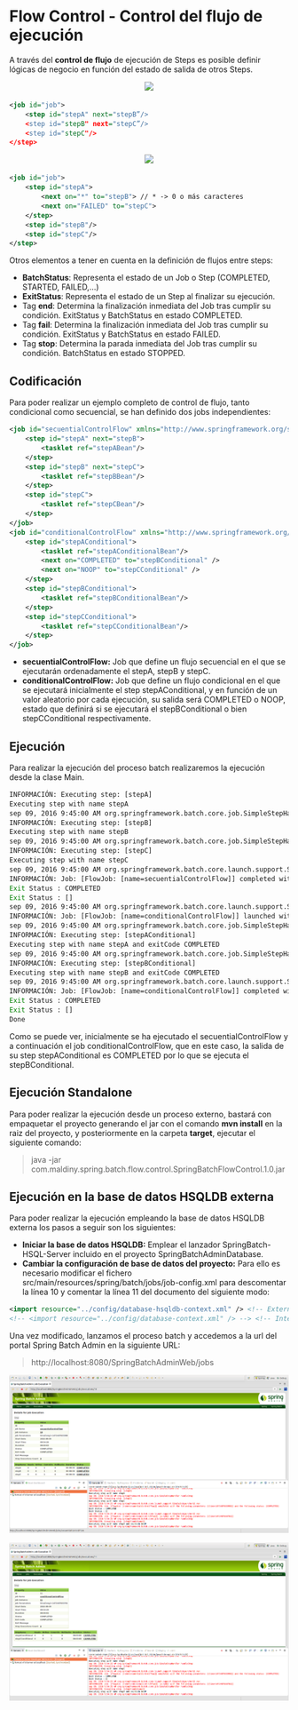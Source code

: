 # Flow Control - Control del flujo de ejecución

A través del **control de flujo** de ejecución de Steps es posible definir lógicas de negocio en función del estado de salida de otros Steps.

<p align="center"><img src="https://raw.githubusercontent.com/maldiny/Spring-Batch-en-Castellano/master/Imagenes/%5BMaldiny%5D_Steps_Secuenciales.png"></p>

```xml
<job id="job">
    <step id="stepA" next="stepB”/>
    <step id="stepB" next="stepC”/>
    <step id="stepC"/>
</step>
```

<p align="center"><img src="https://raw.githubusercontent.com/maldiny/Spring-Batch-en-Castellano/master/Imagenes/%5BMaldiny%5D_Steps_Condicionales.png"></p>

```xml
<job id="job">
    <step id="stepA">
    	<next on="*" to="stepB"> // * -> 0 o más caracteres
    	<next on="FAILED" to="stepC"> 
    </step>
    <step id="stepB"/>
    <step id="stepC"/>
</step>
```

Otros elementos a tener en cuenta en la definición de flujos entre steps:

* **BatchStatus**: Representa el estado de un Job o Step (COMPLETED, STARTED, FAILED,...)
* **ExitStatus**: Representa el estado de un Step al finalizar su ejecución.
* Tag **end**: Determina la finalización inmediata del Job tras cumplir su condición. ExitStatus y BatchStatus en estado COMPLETED.
* Tag **fail**: Determina la finalización inmediata del Job tras cumplir su condición. ExitStatus y BatchStatus en estado FAILED.
* Tag **stop**: Determina la parada inmediata del Job tras cumplir su condición. BatchStatus en estado STOPPED.

## Codificación

Para poder realizar un ejemplo completo de control de flujo, tanto condicional como secuencial, se han definido dos jobs independientes:

```xml
<job id="secuentialControlFlow" xmlns="http://www.springframework.org/schema/batch">
	<step id="stepA" next="stepB">
    	<tasklet ref="stepABean"/>
    </step>
    <step id="stepB" next="stepC">
    	<tasklet ref="stepBBean"/>
    </step>
    <step id="stepC">
    	<tasklet ref="stepCBean"/>
    </step>
</job>
<job id="conditionalControlFlow" xmlns="http://www.springframework.org/schema/batch">
	<step id="stepAConditional">
    	<tasklet ref="stepAConditionalBean"/>
    	<next on="COMPLETED" to="stepBConditional" />
    	<next on="NOOP" to="stepCConditional" />
    </step>
    <step id="stepBConditional">
    	<tasklet ref="stepBConditionalBean"/>
    </step>
    <step id="stepCConditional">
    	<tasklet ref="stepCConditionalBean"/>
    </step>
</job>
```

* **secuentialControlFlow:** Job que define un flujo secuencial en el que se ejecutarán ordenadamente el stepA, stepB y stepC.
* **conditionalControlFlow:** Job que define un flujo condicional en el que se ejecutará inicialmente el step stepAConditional, y en función de un valor aleatorio por cada ejecución, su salida será COMPLETED o NOOP, estado que definirá si se ejecutará el stepBConditional o bien stepCConditional respectivamente.


## Ejecución

Para realizar la ejecución del proceso batch realizaremos la ejecución desde la clase Main.

```cmd
INFORMACIÓN: Executing step: [stepA]
Executing step with name stepA
sep 09, 2016 9:45:00 AM org.springframework.batch.core.job.SimpleStepHandler handleStep
INFORMACIÓN: Executing step: [stepB]
Executing step with name stepB
sep 09, 2016 9:45:00 AM org.springframework.batch.core.job.SimpleStepHandler handleStep
INFORMACIÓN: Executing step: [stepC]
Executing step with name stepC
sep 09, 2016 9:45:00 AM org.springframework.batch.core.launch.support.SimpleJobLauncher$1 run
INFORMACIÓN: Job: [FlowJob: [name=secuentialControlFlow]] completed with the following parameters: [{}] and the following status: [COMPLETED]
Exit Status : COMPLETED
Exit Status : []
sep 09, 2016 9:45:00 AM org.springframework.batch.core.launch.support.SimpleJobLauncher$1 run
INFORMACIÓN: Job: [FlowJob: [name=conditionalControlFlow]] launched with the following parameters: [{}]
sep 09, 2016 9:45:00 AM org.springframework.batch.core.job.SimpleStepHandler handleStep
INFORMACIÓN: Executing step: [stepAConditional]
Executing step with name stepA and exitCode COMPLETED
sep 09, 2016 9:45:00 AM org.springframework.batch.core.job.SimpleStepHandler handleStep
INFORMACIÓN: Executing step: [stepBConditional]
Executing step with name stepB and exitCode COMPLETED
sep 09, 2016 9:45:00 AM org.springframework.batch.core.launch.support.SimpleJobLauncher$1 run
INFORMACIÓN: Job: [FlowJob: [name=conditionalControlFlow]] completed with the following parameters: [{}] and the following status: [COMPLETED]
Exit Status : COMPLETED
Exit Status : []
Done
```

Como se puede ver, inicialmente se ha ejecutado el secuentialControlFlow y a continuación el job conditionalControlFlow, que en este caso, la salida de su step stepAConditional es COMPLETED por lo que se ejecuta el stepBConditional.

## Ejecución Standalone

Para poder realizar la ejecución desde un proceso externo, bastará con empaquetar el proyecto generando el jar con el comando **mvn install** en la raiz del proyecto, y posteriormente en la carpeta **target**, ejecutar el siguiente comando:

> java -jar com.maldiny.spring.batch.flow.control.SpringBatchFlowControl.1.0.jar

## Ejecución en la base de datos HSQLDB externa

Para poder realizar la ejecución empleando la base de datos HSQLDB externa los pasos a seguir son los siguientes:

* **Iniciar la base de datos HSQLDB:** Emplear el lanzador SpringBatch-HSQL-Server incluido en el proyecto SpringBatchAdminDatabase.
* **Cambiar la configuración de base de datos del proyecto:** Para ello es necesario modificar el fichero src/main/resources/spring/batch/jobs/job-config.xml para descomentar la línea 10 y comentar la línea 11 del documento del siguiente modo:

```xml
<import resource="../config/database-hsqldb-context.xml" /> <!-- External HSQLDB Database -->
<!-- <import resource="../config/database-context.xml" /> --> <!-- Internal HSQLDB Database -->
```

Una vez modificado, lanzamos el proceso batch y accedemos a la url del portal Spring Batch Admin en la siguiente URL:

> http://localhost:8080/SpringBatchAdminWeb/jobs

<p align="center"><img src="..//..//Imagenes//[Maldiny]_SecuentialControlFlow_ejecucion.png"></p>
<p align="center"><img src="..//..//Imagenes//[Maldiny]_ConditionalControlFlow_ejecucion.png"></p>

